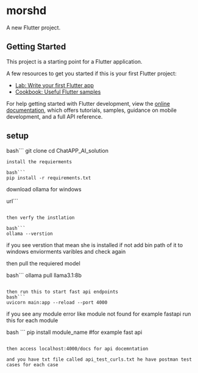 # morshd

A new Flutter project.

## Getting Started

This project is a starting point for a Flutter application.

A few resources to get you started if this is your first Flutter project:

- [Lab: Write your first Flutter app](https://docs.flutter.dev/get-started/codelab)
- [Cookbook: Useful Flutter samples](https://docs.flutter.dev/cookbook)

For help getting started with Flutter development, view the
[online documentation](https://docs.flutter.dev/), which offers tutorials,
samples, guidance on mobile development, and a full API reference.


## setup 

bash```
git clone 
cd ChatAPP_AI_solution
```
install the requierments 

bash```
pip install -r requirements.txt
```


download ollama for windows

url```

```

then verfy the instlation 

bash```
ollama --verstion
```

if you see verstion that mean she is installed if not add bin path of it to windows enviorments varibles and check again

then pull the requiered model 

bash```
ollama pull llama3.1:8b
```

then run this to start fast api endpoints 
bash```
uvicorn main:app --reload --port 4000
```

if you see any module error like module not found for example fastapi run this for each module 

bash ```
pip install module_name #for example fast api 
```

then access localhost:4000/docs for api docemntation

and you have txt file called api_test_curls.txt he have postman test cases for each case 

